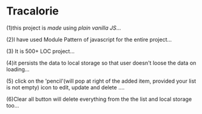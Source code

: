 # Tracalorie
(1)this project is _made_ using _*plain vanilla JS*_...

(2)I have used Module Pattern of javascript for the entire project...

(3) It is 500+ LOC project...

(4)it persists the data to local storage so that user doesn't loose the data on loading...

(5) click on the 'pencil'(will pop at right of the added item, provided your list is not empty) icon to edit, update and delete ....

(6)Clear all button will delete everything from the the list and local storage too...
